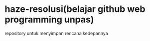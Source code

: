 # haze-resolusi(belajar github web programming unpas)
repository untuk menyimpan rencana kedepannya
